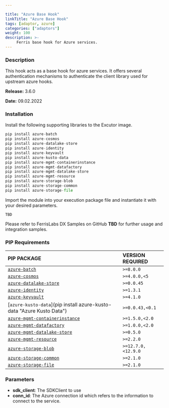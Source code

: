 ```yaml
---

title: "Azure Base Hook"
linkTitle: "Azure Base Hook"
tags: [adaptor, azure] 
categories: ["adaptors"]
weight: 100
description: >-
     Ferris base hook for Azure services.
---
```


### Description

This hook acts as a base hook for azure services. It offers several authentication mechanisms to authenticate the client library used for upstream azure hooks.



**Release:** 3.6.0

**Date:** 09.02.2022



### Installation

Install the following supporting libraries to the Excutor image.

```python
pip install azure-batch
pip install azure-cosmos
pip install azure-datalake-store
pip install azure-identity
pip install azure-keyvault
pip install azure-kusto-data
pip install azure-mgmt-containerinstance
pip install azure-mgmt-datafactory
pip install azure-mgmt-datalake-store
pip install azure-mgmt-resource
pip install azure-storage-blob
pip install azure-storage-common
pip install azure-storage-file
```

Import the module into your execution package file and instantiate it with your desired parameters.

```
TBD
```

Please refer to FerrisLabs DX Samples on GitHub **TBD** for further usage and integration samples.

### PIP Requirements

| PIP PACKAGE | VERSION REQUIRED |
| :------------- | :--- |
| [`azure-batch`](https://pypi.org/project/azure-batch/ "Azure Batch") | `>=8.0.0`          |
| [`azure-cosmos`](https://pypi.org/project/azure-cosmos/ "Azure Cosmos") | `>=4.0.0,<5`       |
| [`azure-datalake-store`](https://pypi.org/project/azure-datalake-store/ "Azure Data Lake Store") | `>=0.0.45`         |
| [`azure-identity`](https://pypi.org/project/azure-identity/ "Azure Identity") | `>=1.3.1`          |
| [`azure-keyvault`](https://pypi.org/project/azure-keyvault/ "Azure KeyVault") | `>=4.1.0`          |
| [`azure-kusto-data`](pip install azure-kusto-data "Azure Kusto Data") | `>=0.0.43,<0.1`    |
| [`azure-mgmt-containerinstance`](https://pypi.org/project/azure-mgmt-containerinstance/ "Azure Mgmt Container Instance") | `>=1.5.0,<2.0`     |
| [`azure-mgmt-datafactory`](https://pypi.org/project/azure-mgmt-datafactory/ "Azure Mgmt Data Factory") | `>=1.0.0,<2.0`     |
| [`azure-mgmt-datalake-store`](https://pypi.org/project/azure-mgmt-datalake-store/ "Azure Mgmt Data Lake Store") | `>=0.5.0`          |
| [`azure-mgmt-resource`](https://pypi.org/project/azure-mgmt-resource/ "Azure Mgmt Resource") | `>=2.2.0`          |
| [`azure-storage-blob`](https://pypi.org/project/azure-storage-blob/ "Azure Storage Blob") | `>=12.7.0,<12.9.0` |
| [`azure-storage-common`](https://pypi.org/project/azure-storage-common/ "Azure Storage Common") | `>=2.1.0`          |
| [`azure-storage-file`](https://pypi.org/project/azure-storage-file/ "Azure Storage File") | `>=2.1.0`          |



### Parameters

- **sdk_client**: The SDKClient to use
- **conn_id**: The Azure connection id which refers to the information to connect to the service.
